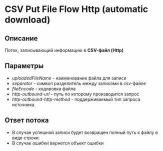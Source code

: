 ﻿<link rel=stylesheet href="topic:style.css" type="text/css">

# CSV Put File Flow Http (automatic download)

## Описание

Поток, записывающий информацию в **CSV-файл (Http)**

## Параметры

* *uploadedFileName* - наименование файла для записи
* *separator* - символ разделитель между записями в csv-файле
* *fileEncode* - кодировка файла
* *http-outbound-url* - путь по которому производится запрос
* *http-outbound-http-method* - поддерживаемый тип запроса источника

## Ответ потока

* В случае успешной записи будет возвращен полный путь к файлу в виде строки.
* В случае ошибки вернется объект ошибки
